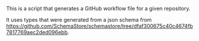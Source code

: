 This is a script that generates a GitHub workflow file for a given repository.

It uses types that were generated from a json schema from https://github.com/SchemaStore/schemastore/tree/dfaf300675c40c4674fb7817769aec2ded096ebb.


